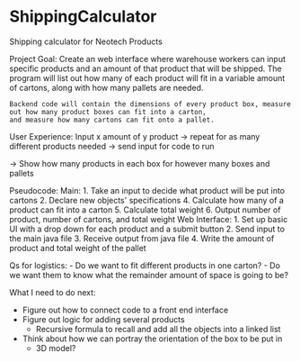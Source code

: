 # ShippingCalculator
Shipping calculator for Neotech Products

Project Goal: 
    Create an web interface where warehouse workers can input specific products and an amount of that product that will be shipped. The program will list out how many of
    each product will fit in a variable amount of cartons, along with how many pallets are needed.  

    Backend code will contain the dimensions of every product box, measure out how many product boxes can fit into a carton, 
    and measure how many cartons can fit onto a pallet.  



User Experience:
Input x amount of y product -> repeat for as many different products needed -> send input for code to run

-> Show how many products in each box for however many boxes and pallets 


Pseudocode:
    Main:
        1. Take an input to decide what product will be put into cartons 
        2. Declare new objects' specifications 
        4. Calculate how many of a product can fit into a carton 
        5. Calculate total weight 
        6. Output number of product, number of cartons, and total weight
    Web Interface:
        1. Set up basic UI with a drop down for each product and a submit button
        2. Send input to the main java file
        3. Receive output from java file
        4. Write the amount of product and total weight of the pallet



Qs for logistics:
    - Do we want to fit different products in one carton?
    - Do we want them to know what the remainder amount of space is going to be?


What I need to do next:
- Figure out how to connect code to a front end interface
- Figure out logic for adding several products 
    - Recursive formula to recall and add all the objects into a linked list 
- Think about how we can portray the orientation of the box to be put in
    - 3D model? 